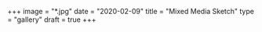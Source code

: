 +++
image = "*.jpg"
date = "2020-02-09"
title = "Mixed Media Sketch"
type = "gallery"
draft = true
+++

